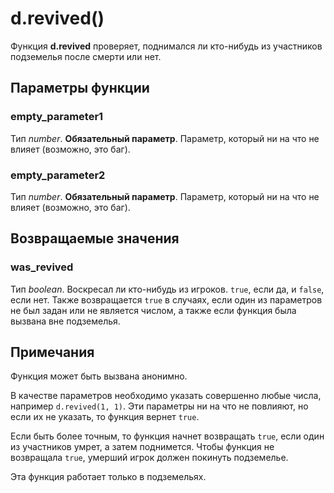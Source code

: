 # d.revived()
Функция **d.revived** проверяет, поднимался ли кто-нибудь из участников подземелья после смерти или нет.

## Параметры функции
### empty_parameter1
Тип *number*. **Обязательный параметр**. Параметр, который ни на что не влияет (возможно, это баг).

### empty_parameter2
Тип *number*. **Обязательный параметр**. Параметр, который ни на что не влияет (возможно, это баг).

## Возвращаемые значения
### was_revived
Тип *boolean*. Воскресал ли кто-нибудь из игроков. `true`, если да, и `false`, если нет. Также возвращается `true` в случаях, если один из параметров не был задан или не является числом, а также если функция была вызвана вне подземелья.

## Примечания
Функция может быть вызвана анонимно.

В качестве параметров необходимо указать совершенно любые числа, например `d.revived(1, 1)`. Эти параметры ни на что не повлияют, но если их не указать, то функция вернет `true`.

Если быть более точным, то функция начнет возвращать `true`, если один из участников умрет, а затем поднимется. Чтобы функция не возвращала `true`, умерший игрок должен покинуть подземелье.

Эта функция работает только в подземельях.